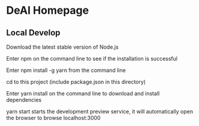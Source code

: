 # DeAI Homepage


## Local Develop

Download the latest stable version of Node.js

Enter npm on the command line to see if the installation is successful

Enter npm install -g yarn from the command line

cd to this project (include package.json in this directory)

Enter yarn install on the command line to download and install dependencies

yarn start starts the development preview service, it will automatically open the browser to browse localhost:3000

